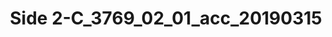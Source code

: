 ---
layout: manifest
title: Side 2-C_3769_02_01_acc_20190315
manifest_name: side-2-c_3769_02_01_acc_20190315
---
